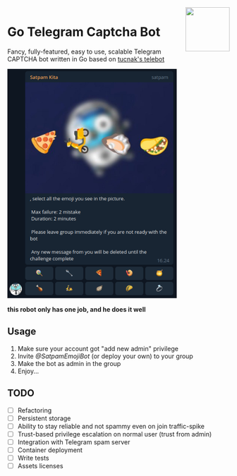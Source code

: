 <img width="100" height="100" align="right" src="https://storage.googleapis.com/gopherizeme.appspot.com/gophers/7ae53733dbc7a071917d1f78dfd36cbe2f033c00.png">

# Go Telegram Captcha Bot

Fancy, fully-featured, easy to use, scalable Telegram CAPTCHA bot written in Go based on [tucnak's telebot](https://github.com/tucnak/telebot)

<img height="520" src="https://github.com/GNUWeeb/golang-telegram-captcha/raw/master/screenshot.png">

__this robot only has one job, and he does it well__

## Usage

1. Make sure your account got "add new admin" privilege
2. Invite *@SatpamEmojiBot* (or deploy your own) to your group
3. Make the bot as admin in the group
4. Enjoy...

## TODO

- [ ] Refactoring
- [ ] Persistent storage
- [ ] Ability to stay reliable and not spammy even on join traffic-spike
- [ ] Trust-based privilege escalation on normal user (trust from admin) 
- [ ] Integration with Telegram spam server
- [ ] Container deployment
- [ ] Write tests
- [ ] Assets licenses
